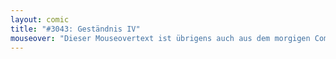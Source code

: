```yaml
---
layout: comic
title: "#3043: Geständnis IV"
mouseover: "Dieser Mouseovertext ist übrigens auch aus dem morgigen Comic geklaut."
---
```

